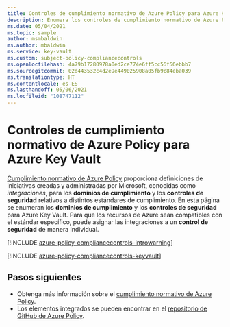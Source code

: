 ```yaml
---
title: Controles de cumplimiento normativo de Azure Policy para Azure Key Vault
description: Enumera los controles de cumplimiento normativo de Azure Policy disponibles para Azure Key Vault. Estas definiciones de directivas integradas proporcionan enfoques comunes para administrar el cumplimiento de los recursos de Azure.
ms.date: 05/04/2021
ms.topic: sample
author: msmbaldwin
ms.author: mbaldwin
ms.service: key-vault
ms.custom: subject-policy-compliancecontrols
ms.openlocfilehash: 4a79b17280978a0ed2ce774e6ff5cc56f56ebbb7
ms.sourcegitcommit: 02d443532c4d2e9e449025908a05fb9c84eba039
ms.translationtype: HT
ms.contentlocale: es-ES
ms.lasthandoff: 05/06/2021
ms.locfileid: "108747112"
---
```

# <a name="azure-policy-regulatory-compliance-controls-for-azure-key-vault"></a>Controles de cumplimiento normativo de Azure Policy para Azure Key Vault

[Cumplimiento normativo de Azure Policy](../governance/policy/concepts/regulatory-compliance.md) proporciona definiciones de iniciativas creadas y administradas por Microsoft, conocidas como _integraciones_, para los **dominios de cumplimiento** y los **controles de seguridad** relativos a distintos estándares de cumplimiento. En esta página se enumeran los **dominios de cumplimiento** y los **controles de seguridad** para Azure Key Vault. Para que los recursos de Azure sean compatibles con el estándar específico, puede asignar las integraciones a un **control de seguridad** de manera individual.

[!INCLUDE [azure-policy-compliancecontrols-introwarning](../../includes/policy/standards/intro-warning.md)]

[!INCLUDE [azure-policy-compliancecontrols-keyvault](../../includes/policy/standards/byrp/microsoft.keyvault.md)]

## <a name="next-steps"></a>Pasos siguientes

- Obtenga más información sobre el [cumplimiento normativo de Azure Policy](../governance/policy/concepts/regulatory-compliance.md).
- Los elementos integrados se pueden encontrar en el [repositorio de GitHub de Azure Policy](https://github.com/Azure/azure-policy).
